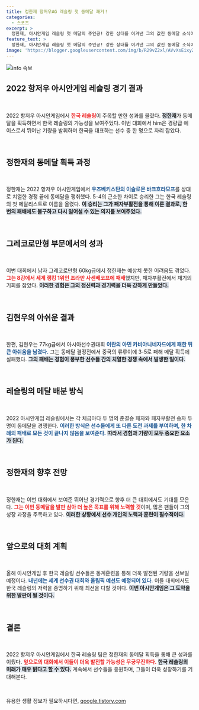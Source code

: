 ```yaml
---
title: 정한재 항저우AG 레슬링 첫 동메달 쾌거！
categories:
  - 스포츠
excerpt: >
  정한재, 아시안게임 레슬링 첫 메달의 주인공! 강한 상대를 이겨낸 그의 값진 동메달 소식이 전해진다. 패배의 역경 속에서도 빛난 노력과 전투 정신, 그가 쓴 새로운 역사!
feature_text: >
  정한재, 아시안게임 레슬링 첫 메달의 주인공! 강한 상대를 이겨낸 그의 값진 동메달 소식이 전해진다. 패배의 역경 속에서도 빛난 노력과 전투 정신, 그가 쓴 새로운 역사!
image: 'https://blogger.googleusercontent.com/img/b/R29vZ2xl/AVvXsEixyZcFfHzMRdzZMjFBmAUKJYCLCGyLL1o632UiGVXcaFdKo_bkvkuCioo0uUKlGfBVcT3P84aROyZIXSBEx3Aw5nCQ3pTgDom1WDC4m8eifvWiAmWEEVb4x6G_l8C0QH225ldMjyaFvpxGEBGNO37VmDTDMHGhJPq73UglMfDca1-0aw/s1600/blogspot.png'
---
```


<p><img src="https://blogger.googleusercontent.com/img/b/R29vZ2xl/AVvXsEixyZcFfHzMRdzZMjFBmAUKJYCLCGyLL1o632UiGVXcaFdKo_bkvkuCioo0uUKlGfBVcT3P84aROyZIXSBEx3Aw5nCQ3pTgDom1WDC4m8eifvWiAmWEEVb4x6G_l8C0QH225ldMjyaFvpxGEBGNO37VmDTDMHGhJPq73UglMfDca1-0aw/s1600/blogspot.png" alt="info 속보" /></p>

<h2 data-ke-size="size26">2022 항저우 아시안게임 레슬링 경기 결과</h2>

<p data-ke-size="size16">&nbsp;</p>

<p>2022 항저우 아시안게임에서 <b><span style="color: #ee2323;">한국 레슬링</span></b>이 주목할 만한 성과를 올렸다. <b><span style="background-color: #21538527;">정한재</span></b>가 동메달을 획득하면서 한국 레슬링의 가능성을 보여주었다. 이번 대회에서 him은 경량급 에이스로서 뛰어난 기량을 발휘하며 한국을 대표하는 선수 중 한 명으로 자리 잡았다. </p>

<p data-ke-size="size16">&nbsp;</p>

<h2 data-ke-size="size26">정한재의 동메달 획득 과정</h2>

<p data-ke-size="size16">&nbsp;</p>

<p>정한재는 2022 항저우 아시안게임에서 <b><span style="color: #1a5490;">우즈베키스탄의 이슬로몬 바크흐라모프</span></b>를 상대로 치열한 경쟁 끝에 동메달을 쟁취했다. 5-4의 근소한 차이로 승리한 그는 한국 레슬링의 첫 메달리스트로 이름을 올렸다. <b><span style="background-color: #21538527;">이 승리는 그가 패자부활전을 통해 이룬 결과로, 한 번의 패배에도 불구하고 다시 일어설 수 있는 의지를 보여주었다.</span></b></p>

<p data-ke-size="size16">&nbsp;</p>

<h2 data-ke-size="size26">그레코로만형 부문에서의 성과</h2>

<p data-ke-size="size16">&nbsp;</p>

<p>이번 대회에서 남자 그레코로만형 60kg급에서 정한재는 예상치 못한 어려움도 겪었다. <b><span style="color: #ee2323;">그는 8강에서 세계 랭킹 1위인 조라만 사센베코프에 패배</span></b>했지만, 패자부활전에서 재기의 기회를 잡았다. <b><span style="background-color: #21538527;">이러한 경험은 그의 정신력과 경기력을 더욱 강하게 만들었다.</span></b></p>

<p data-ke-size="size16">&nbsp;</p>

<h2 data-ke-size="size26">김현우의 아쉬운 결과</h2>

<p data-ke-size="size16">&nbsp;</p>

<p>한편, 김현우는 77kg급에서 아시아선수권대회 <b><span style="color: #1a5490;">이란의 아민 카비야니네자드에게 패한 뒤 큰 아쉬움을 남겼다.</span></b> 그는 동메달 결정전에서 중국의 류루이에 3-5로 패해 메달 획득에 실패했다. <b><span style="background-color: #21538527;">그의 패배는 경험이 풍부한 선수들 간의 치열한 경쟁 속에서 발생한 일이다.</span></b></p>

<p data-ke-size="size16">&nbsp;</p>

<h2 data-ke-size="size26">레슬링의 메달 배분 방식</h2>

<p data-ke-size="size16">&nbsp;</p>

<p>2022 아시안게임 레슬링에서는 각 체급마다 두 명의 준결승 패자와 패자부활전 승자 두 명이 동메달을 경쟁한다. <b><span style="color: #1a5490;">이러한 방식은 선수들에게 또 다른 도전 과제를 부여하며, 한 차례의 패배로 모든 것이 끝나지 않음을 보여준다.</span></b> <b><span style="background-color: #21538527;">따라서 경험과 기량이 모두 중요한 요소가 된다.</span></b></p>

<p data-ke-size="size16">&nbsp;</p>

<h2 data-ke-size="size26">정한재의 향후 전망</h2>

<p data-ke-size="size16">&nbsp;</p>

<p>정한재는 이번 대회에서 보여준 뛰어난 경기력으로 향후 더 큰 대회에서도 기대를 모은다. <b><span style="color: #ee2323;">그는 이번 동메달을 발판 삼아 더 높은 목표를 위해 노력할 것</span></b>이며, 많은 팬들이 그의 성장 과정을 주목하고 있다. <b><span style="background-color: #21538527;">이러한 상황에서 선수 개인의 노력과 훈련이 필수적이다.</span></b></p>

<p data-ke-size="size16">&nbsp;</p>

<h2 data-ke-size="size26">앞으로의 대회 계획</h2>

<p data-ke-size="size16">&nbsp;</p>

<p>올해 아시안게임 후 한국 레슬링 선수들은 동계훈련을 통해 더욱 발전된 기량을 선보일 예정이다. <b><span style="color: #1a5490;">내년에는 세계 선수권 대회와 올림픽 예선도 예정되어 있다.</span></b> 이들 대회에서도 한국 레슬링의 저력을 증명하기 위해 최선을 다할 것이다. <b><span style="background-color: #21538527;">이번 아시안게임은 그 도약을 위한 발판이 될 것이다.</span></b></p>

<p data-ke-size="size16">&nbsp;</p>

<h2 data-ke-size="size26">결론</h2>

<p data-ke-size="size16">&nbsp;</p>

<p>2022 항저우 아시안게임에서 한국 레슬링 팀은 정한재의 동메달 획득을 통해 큰 성과를 이뤘다. <b><span style="color: #ee2323;">앞으로의 대회에서 이들이 더욱 발전할 가능성은 무궁무진하다.</span></b> <b><span style="background-color: #21538527;">한국 레슬링의 미래가 매우 밝다고 할 수 있다.</span></b> 계속해서 선수들을 응원하며, 그들이 더욱 성장하기를 기대해본다. </p>

<p data-ke-size="size16">&nbsp;</p>
유용한 생활 정보가 필요하시다면, <a href="https://qoogle.tistory.com" rel="dofollow">qoogle.tistory.com</a>



